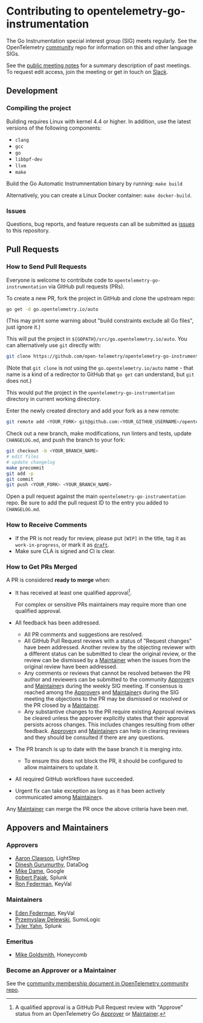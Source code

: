 # Contributing to opentelemetry-go-instrumentation

The Go Instrumentation special interest group (SIG) meets regularly. See the
OpenTelemetry
[community](https://github.com/open-telemetry/community)
repo for information on this and other language SIGs.

See the [public meeting
notes](https://docs.google.com/document/d/1P6am_r_cxCX1HcpDQlznrTrTOvwN2whshL0f58lXSWI/edit)
for a summary description of past meetings. To request edit access,
join the meeting or get in touch on
[Slack](https://cloud-native.slack.com/archives/C03S01YSAS0).

## Development

### Compiling the project

Building requires Linux with kernel 4.4 or higher.
In addition, use the latest versions of the following components:

- `clang`
- `gcc`
- `go`
- `libbpf-dev`
- `llvm`
- `make`

Build the Go Automatic Instrumnentation binary by running:
`make build`

Alternatively, you can create a Linux Docker container:
`make docker-build`.

### Issues

Questions, bug reports, and feature requests can all be submitted as [issues](https://github.com/open-telemetry/opentelemetry-go-instrumentation/issues/new) to this repository.

## Pull Requests

### How to Send Pull Requests

Everyone is welcome to contribute code to `opentelemetry-go-instrumentation` via
GitHub pull requests (PRs).

To create a new PR, fork the project in GitHub and clone the upstream
repo:

```sh
go get -d go.opentelemetry.io/auto
```

(This may print some warning about "build constraints exclude all Go
files", just ignore it.)

This will put the project in `${GOPATH}/src/go.opentelemetry.io/auto`. You
can alternatively use `git` directly with:

```sh
git clone https://github.com/open-telemetry/opentelemetry-go-instrumentation
```

(Note that `git clone` is *not* using the `go.opentelemetry.io/auto` name -
that name is a kind of a redirector to GitHub that `go get` can
understand, but `git` does not.)

This would put the project in the `opentelemetry-go-instrumentation` directory in
current working directory.

Enter the newly created directory and add your fork as a new remote:

```sh
git remote add <YOUR_FORK> git@github.com:<YOUR_GITHUB_USERNAME>/opentelemetry-go-instrumentation
```

Check out a new branch, make modifications, run linters and tests, update
`CHANGELOG.md`, and push the branch to your fork:

```sh
git checkout -b <YOUR_BRANCH_NAME>
# edit files
# update changelog
make precommit
git add -p
git commit
git push <YOUR_FORK> <YOUR_BRANCH_NAME>
```

Open a pull request against the main `opentelemetry-go-instrumentation` repo. Be sure to add the pull
request ID to the entry you added to `CHANGELOG.md`.

### How to Receive Comments

* If the PR is not ready for review, please put `[WIP]` in the title,
  tag it as `work-in-progress`, or mark it as
  [`draft`](https://github.blog/2019-02-14-introducing-draft-pull-requests/).
* Make sure CLA is signed and CI is clear.

### How to Get PRs Merged

A PR is considered **ready to merge** when:

* It has received at least one qualified approval[^1].

  For complex or sensitive PRs maintainers may require more than one qualified
  approval.

* All feedback has been addressed.
  * All PR comments and suggestions are resolved.
  * All GitHub Pull Request reviews with a status of "Request changes" have
    been addressed. Another review by the objecting reviewer with a different
    status can be submitted to clear the original review, or the review can be
    dismissed by a [Maintainer] when the issues from the original review have
    been addressed.
  * Any comments or reviews that cannot be resolved between the PR author and
    reviewers can be submitted to the community [Approver]s and [Maintainer]s
    during the weekly SIG meeting. If consensus is reached among the
    [Approver]s and [Maintainer]s during the SIG meeting the objections to the
    PR may be dismissed or resolved or the PR closed by a [Maintainer].
  * Any substantive changes to the PR require existing Approval reviews be
    cleared unless the approver explicitly states that their approval persists
    across changes. This includes changes resulting from other feedback.
    [Approver]s and [Maintainer]s can help in clearing reviews and they should
    be consulted if there are any questions.

* The PR branch is up to date with the base branch it is merging into.
  * To ensure this does not block the PR, it should be configured to allow
    maintainers to update it.

* All required GitHub workflows have succeeded.
* Urgent fix can take exception as long as it has been actively communicated
  among [Maintainer]s.

Any [Maintainer] can merge the PR once the above criteria have been met.

[^1]: A qualified approval is a GitHub Pull Request review with "Approve"
  status from an OpenTelemetry Go [Approver] or [Maintainer].

## Appovers and Maintainers

### Approvers

- [Aaron Clawson](https://github.com/MadVikingGod), LightStep
- [Dinesh Gurumurthy](https://github.com/dineshg13), DataDog
- [Mike Dame](https://github.com/damemi), Google
- [Robert Pająk](https://github.com/pellared), Splunk
- [Ron Federman](https://github.com/RonFed), KeyVal

### Maintainers

- [Eden Federman](https://github.com/edeNFed), KeyVal
- [Przemyslaw Delewski](https://github.com/pdelewski), SumoLogic
- [Tyler Yahn](https://github.com/MrAlias), Splunk

### Emeritus

- [Mike Goldsmith](https://github.com/MikeGoldsmith), Honeycomb

### Become an Approver or a Maintainer

See the [community membership document in OpenTelemetry community
repo](https://github.com/open-telemetry/community/blob/main/community-membership.md).

[Approver]: #approvers
[Maintainer]: #maintainers
